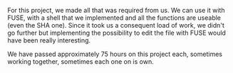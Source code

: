 For this project, we made all that was required from us. We can use it with FUSE, with a shell that we implemented and all the functions are useable (even the SHA one). Since it took us a consequent load of work, we didn't go further but implementing the possibility to edit the file with FUSE would have been really interesting.

We have passed approximately 75 hours on this project each, sometimes working together, sometimes each one on is own.
